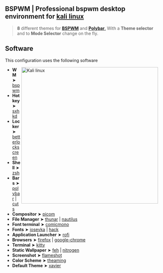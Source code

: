 ## BSPWM | Professional bspwm desktop environment for [kali linux](https://www.kali.org/)

> **8** different themes for [**BSPWM**](https://github.com/baskerville/bspwm.git) and [**Polybar**,](https://github.com/polybar/polybar.git) With a **Theme selector** and to **Mode Selector** change on the fly.

## Software

This configuration uses the following software

<img src="kali.png" alt="Kali linux" align="right" width="450">

- **WM** ➤ [bspwm](https://github.com/baskerville/bspwm.git)
- **Hotkey** ➤ [sxhkd](https://github.com/baskerville/sxhkd)
- **Locker** ➤ [betterlockscreen](https://github.com/betterlockscreen/betterlockscreen)
- **Shell** ➤ [zsh](https://www.zsh.org/)
- **Bars** ➤ [polybar](https://github.com/polybar/polybar) | [cuts](https://github.com/adi1090x/polybar-themes#cuts) 
- **Compositor** ➤ [picom](https://github.com/yshui/picom)
- **File Manager** ➤ [thunar](https://docs.xfce.org/xfce/thunar/start) | [nautilus](https://wiki.gnome.org/action/show/Apps/Files?action=show&redirect=Apps%2FNautilus)
- **Font terminal** ➤ [comicmono](https://dtinth.github.io/comic-mono-font/)
- **Fonts** ➤ [iosevka](https://github.com/ryanoasis/nerd-fonts/tree/master/patched-fonts/Iosevka) | [hack](https://github.com/ryanoasis/nerd-fonts/tree/master/patched-fonts/Hack)
- **Application Launcher** ➤ [rofi](https://github.com/davatorium/rofi)
- **Browsers** ➤ [firefox](https://www.mozilla.org/en-US/firefox/new/) | [google-chrome](https://www.google.com/intl/es-419/chrome/)
- **Terminal** ➤ [kitty](https://sw.kovidgoyal.net/kitty/)
- **Static Wallpaper** ➤ [feh](https://github.com/derf/feh) | [nitrogen](https://wiki.archlinux.org/title/nitrogen)
- **Screenshot** ➤ [flameshot](https://flameshot.org/)
- **Color Scheme** ➤ [theaming](https://github.com/AlvinPix/bspwm/tree/main/.scripts)
- **Default Theme** ➤ [xavier](https://github.com/AlvinPix/bspwm/tree/main/.scripts)
